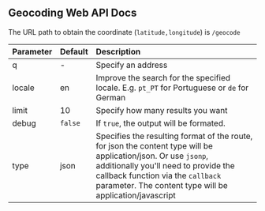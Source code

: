 ## Geocoding Web API Docs

The URL path to obtain the coordinate (`latitude,longitude`) is `/geocode`

Parameter   | Default | Description
:-----------|:--------|:-----------
q           | -       | Specify an address
locale      | en      | Improve the search for the specified locale. E.g. `pt_PT` for Portuguese or `de` for German
limit       | 10      | Specify how many results you want
debug       | `false` | If `true`, the output will be formated.
type        | json    | Specifies the resulting format of the route, for json the content type will be application/json. Or use `jsonp`, additionally you'll need to provide the callback function via the `callback` parameter. The content type will be application/javascript
